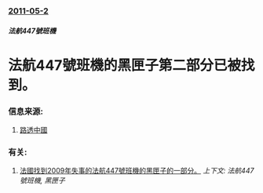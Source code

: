 ### [2011-05-2](/news/2011/05/2/index.md)

##### 法航447號班機
# 法航447號班機的黑匣子第二部分已被找到。




### 信息来源:

1. [路透中國](http://cn.reuters.com/article/CNTopGenNews/idCNCHINA-4235520110503)

### 有关:

1. [法國找到2009年失事的法航447號班機的黑匣子的一部分。](/news/2011/05/1/法國找到2009年失事的法航447號班機的黑匣子的一部分.md) _上下文: 法航447號班機, 黑匣子_
